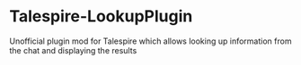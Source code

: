 # Talespire-LookupPlugin
Unofficial plugin mod for Talespire which allows looking up information from the chat and displaying the results
